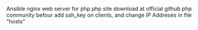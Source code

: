 Ansible nginx web server for php
php site download at official github php community
befour add ssh_key on clients, and change IP Addreses in file "hosts"
